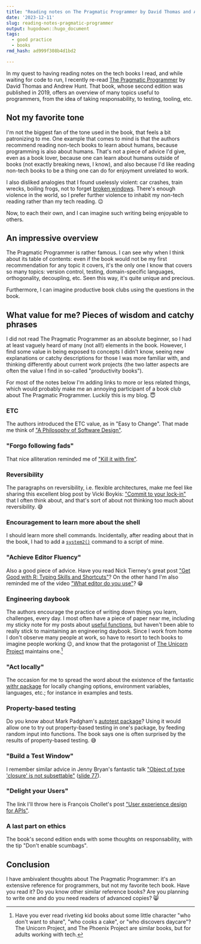 ```yaml
---
title: "Reading notes on The Pragmatic Programmer by David Thomas and Andrew Hunt"
date: '2023-12-11'
slug: reading-notes-pragmatic-programmer
output: hugodown::hugo_document
tags:
  - good practice
  - books
rmd_hash: ad999f308b4d1bd2

---
```


In my quest to having reading notes on the tech books I read, and while waiting for code to run, I recently re-read [The Pragmatic Programmer](https://pragprog.com/titles/tpp20/the-pragmatic-programmer-20th-anniversary-edition/) by David Thomas and Andrew Hunt. That book, whose second edition was published in 2019, offers an overview of many topics useful to programmers, from the idea of taking responsability, to testing, tooling, etc.

## Not my favorite tone

I'm not the biggest fan of the tone used in the book, that feels a bit patronizing to me. One example that comes to mind is that the authors recommend reading non-tech books to learn about humans, because programming is also about humans. That's not a piece of advice I'd give, even as a book lover, because one can learn about humans outside of books (not exactly breaking news, I know), and also because I'd like reading non-tech books to be a thing one can do for enjoyment unrelated to work.

I also disliked analogies that I found uselessly violent: car crashes, train wrecks, boiling frogs, not to forget [broken windows](https://en.wikipedia.org/wiki/Broken_windows_theory#Criticism). There's enough violence in the world, so I prefer further violence to inhabit my non-tech reading rather than my tech reading. :wink:

Now, to each their own, and I can imagine such writing being enjoyable to others.

## An impressive overview

The Pragmatic Programmer is rather famous. I can see why when I think about its table of contents: even if the book would not be my first recommendation for any topic it covers, it's the only one I know that covers so many topics: version control, testing, domain-specific languages, orthogonality, decoupling, etc. Seen this way, it's quite unique and precious.

Furthermore, I can imagine productive book clubs using the questions in the book.

## What value for me? Pieces of wisdom and catchy phrases

I did not read The Pragmatic Programmer as an absolute beginner, so I had at least vaguely heard of many (not all!) elements in the book. However, I find some value in being exposed to concepts I didn't know, seeing new explanations or catchy descriptions for those I was more familiar with, and thinking differently about current work projects (the two latter aspects are often the value I find in so-called "productivity books").

For most of the notes below I'm adding links to more or less related things, which would probably make me an annoying participant of a book club about The Pragmatic Programmer. Luckily this is my blog. :innocent:

### ETC

The authors introduced the ETC value, as in "Easy to Change". That made me think of ["A Philosophy of Software Design"](/2023/10/19/reading-notes-philosophy-software-design/#complexity-in-software).

### "Forgo following fads"

That nice alliteration reminded me of ["Kill it with fire"](/2023/11/20/reading-notes-kill-it-with-fire-marianne-bellotti/).

### Reversibility

The paragraphs on reversibility, i.e. flexible architectures, make me feel like sharing this excellent blog post by Vicki Boykis: ["Commit to your lock-in"](https://vickiboykis.com/2019/02/10/commit-to-your-lock-in/) that I often think about, and that's sort of about not thinking too much about reversibility. :sweat_smile:

### Encouragement to learn more about the shell

I should learn more shell commands. Incidentally, after reading about that in the book, I had to add a [`system2()`](https://ropensci.org/blog/2021/09/13/system-calls-r-package/) command to a script of mine.

### "Achieve Editor Fluency"

Also a good piece of advice. Have you read Nick Tierney's great post ["Get Good with R: Typing Skills and Shortcuts"](https://www.njtierney.com/post/2023/12/04/get-good-type-fast/)? On the other hand I'm also reminded me of the video ["What editor do you use"](https://www.youtube.com/watch?v=dIjKJjzRX_E)? :grin:

### Engineering daybook

The authors encourage the practice of writing down things you learn, challenges, every day. I most often have a piece of paper near me, including my sticky note for my posts about [useful functions](/tags/useful-functions/), but haven't been able to really stick to maintaining an engineering daybook. Since I work from home I don't observe many people at work, so have to resort to tech books to imagine people working :wink:, and know that the protagonist of [The Unicorn Project](https://itrevolution.com/product/the-unicorn-project/) maintains one.[^1]

### "Act locally"

The occasion for me to spread the word about the existence of the fantastic [withr package](https://withr.r-lib.org/) for locally changing options, environment variables, languages, etc.; for instance in examples and tests.

### Property-based testing

Do you know about Mark Padgham's [autotest package](https://docs.ropensci.org/autotest/)? Using it would allow one to try out property-based testing in one's package, by feeding random input into functions. The book says one is often surprised by the results of property-based testing. :sweat_smile:

### "Build a Test Window"

I remember similar advice in Jenny Bryan's fantastic talk ["Object of type 'closure' is not subsettable"](https://www.youtube.com/watch?v=vgYS-F8opgE) ([slide 77](https://speakerdeck.com/jennybc/object-of-type-closure-is-not-subsettable?slide=77)).

### "Delight your Users"

The link I'll throw here is François Chollet's post ["User experience design for APIs"](https://blog.keras.io/user-experience-design-for-apis.html).

### A last part on ethics

The book's second edition ends with some thoughts on responsability, with the tip "Don't enable scumbags".

## Conclusion

I have ambivalent thoughts about The Pragmatic Programmer: it's an extensive reference for programmers, but not my favorite tech book. Have you read it? Do you know other similar reference books? Are you planning to write one and do you need readers of advanced copies? :smile_cat:

[^1]: Have you ever read riveting kid books about some little character "who don't want to share", "who cooks a cake", or "who discovers daycare"? The Unicorn Project, and The Phoenix Project are similar books, but for adults working with tech.

